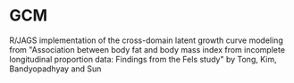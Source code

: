 # GCM
R/JAGS implementation of the cross-domain latent growth curve modeling from "Association between body fat and body mass index from incomplete longitudinal proportion data: Findings from the Fels study" by Tong, Kim, Bandyopadhyay and Sun

